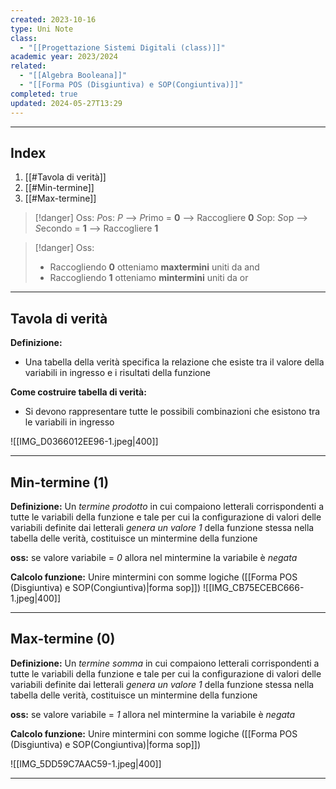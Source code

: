 ```yaml
---
created: 2023-10-16
type: Uni Note
class:
  - "[[Progettazione Sistemi Digitali (class)]]"
academic year: 2023/2024
related:
  - "[[Algebra Booleana]]"
  - "[[Forma POS (Disgiuntiva) e SOP(Congiuntiva)]]"
completed: true
updated: 2024-05-27T13:29
---
```

---
## Index
1. [[#Tavola di verità]]
2. [[#Min-termine]]
3. [[#Max-termine]]

>[!danger] Oss:
>*P*os: *P* --> *P*rimo = **0** --> Raccogliere **0**
>*S*op: *S*op --> *S*econdo  = **1** --> Raccogliere **1**

>[!danger] Oss:
>- Raccogliendo **0** otteniamo **maxtermini** uniti da and
>- Raccogliendo **1** otteniamo **mintermini** uniti da or

---
## Tavola di verità
**Definizione:**
- Una tabella della verità specifica la relazione che esiste tra il valore della variabili in ingresso e i risultati della funzione

**Come costruire tabella di verità:**
- Si devono rappresentare tutte le possibili combinazioni che esistono tra le variabili in ingresso 

![[IMG_D0366012EE96-1.jpeg|400]]

---
## Min-termine (1)
**Definizione:** Un *termine prodotto* in cui compaiono letterali corrispondenti a tutte le variabili della funzione e tale per cui la configurazione di valori delle variabili definite dai letterali *genera un valore 1* della funzione stessa nella tabella delle verità, costituisce un mintermine della funzione

**oss:** se valore variabile = *0* allora nel mintermine la variabile è *negata*

**Calcolo funzione:** Unire mintermini con somme logiche ([[Forma POS (Disgiuntiva) e SOP(Congiuntiva)|forma sop]])
![[IMG_CB75ECEBC666-1.jpeg|400]]

---
## Max-termine (0)
**Definizione:** Un *termine somma* in cui compaiono letterali corrispondenti a tutte le variabili della funzione e tale per cui la configurazione di valori delle variabili definite dai letterali *genera un valore 1* della funzione stessa nella tabella delle verità, costituisce un mintermine della funzione

**oss:** se valore variabile = *1* allora nel mintermine la variabile è *negata*

**Calcolo funzione:** Unire mintermini con somme logiche ([[Forma POS (Disgiuntiva) e SOP(Congiuntiva)|forma sop]])

![[IMG_5DD59C7AAC59-1.jpeg|400]]

---